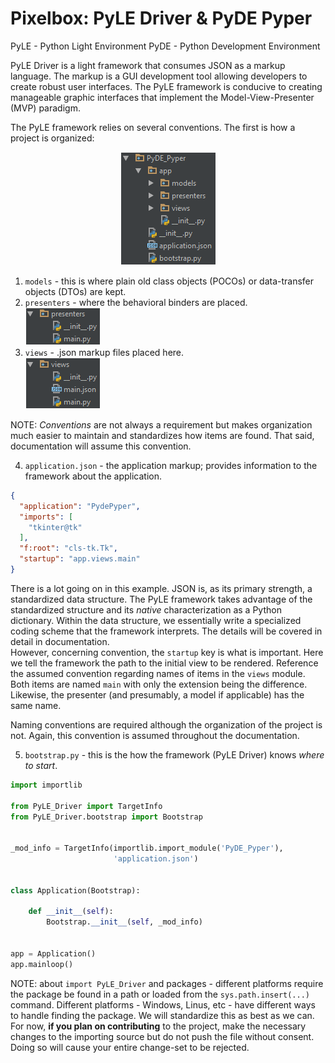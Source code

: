 # Pixelbox: PyLE Driver & PyDE Pyper

PyLE - Python Light Environment
PyDE - Python Development Environment

PyLE Driver is a light framework that consumes JSON as a markup language. The markup is a GUI development tool allowing
developers to create robust user interfaces. The PyLE framework is conducive to creating manageable graphic interfaces
that implement the Model-View-Presenter (MVP) paradigm.

The PyLE framework relies on several conventions. The first is how a project is organized:
<p align="center">
  <img src="https://github.com/badkraft/razorware.pixelbox/blob/master/repo_images/conv_proj_org.png"
       alt="PyLE project organization by convention"
       title="Convention 1: Project Organization"/>
</p>

1. `models` - this is where plain old class objects (POCOs) or data-transfer objects (DTOs) are kept.
2. `presenters` - where the behavioral binders are placed.<br>
![PyLE presenter content naming by convention][conv_1b]  
3. `views` - .json markup files placed here.<br>
![PyLE view content naming by convention][conv_1c]  

NOTE: *Conventions* are not always a requirement but makes organization much easier to maintain and standardizes how items are
found. That said, documentation will assume this convention.

4. `application.json` - the application markup; provides information to the framework about the application.<br>
```json
{
  "application": "PydePyper",
  "imports": [
    "tkinter@tk"
  ],
  "f:root": "cls-tk.Tk",
  "startup": "app.views.main"
}
```

There is a lot going on in this example. JSON is, as its primary strength, a standardized data structure. The PyLE framework takes 
advantage of the standardized structure and its *native* characterization as a Python dictionary. Within the data structure, we
essentially write a specialized coding scheme that the framework interprets. The details will be covered in detail in documentation.  
However, concerning convention, the `startup` key is what is important. Here we tell the framework the path to the initial view
to be rendered. Reference the assumed convention regarding names of items in the `views` module. Both items are named `main` with only
the extension being the difference. Likewise, the presenter (and presumably, a model if applicable) has the same name.  

Naming conventions are required although the organization of the project is not. Again, this convention is assumed throughout the
documentation.

5. `bootstrap.py` - this is the how the framework (PyLE Driver) knows *where to start*.<br>
```python
import importlib

from PyLE_Driver import TargetInfo
from PyLE_Driver.bootstrap import Bootstrap


_mod_info = TargetInfo(importlib.import_module('PyDE_Pyper'),
                       'application.json')


class Application(Bootstrap):

    def __init__(self):
        Bootstrap.__init__(self, _mod_info)


app = Application()
app.mainloop()
```

NOTE: about `import PyLE_Driver` and packages - different platforms require the package be found in a path or loaded from the
`sys.path.insert(...)` command. Different platforms - Windows, Linus, etc - have different ways to handle finding the package.
We will standardize this as best as we can. For now, **if you plan on contributing** to the project, make the necessary changes to
the importing source but do not push the file without consent. Doing so will cause your entire change-set to be rejected.

[conv_1b]: https://github.com/badkraft/razorware.pixelbox/blob/master/repo_images/content_presenters.png "Convention 1b: Presenter Naming Convention"
[conv_1c]: https://github.com/badkraft/razorware.pixelbox/blob/master/repo_images/content_views.png "Convention 1c: View Naming Convention"